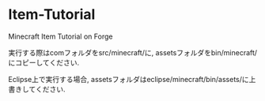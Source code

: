 Item-Tutorial
=============

Minecraft Item Tutorial on Forge

実行する際はcomフォルダをsrc/minecraft/に, assetsフォルダをbin/minecraft/にコピーしてください.

Eclipse上で実行する場合, assetsフォルダはeclipse/minecraft/bin/assets/に上書きしてください.
